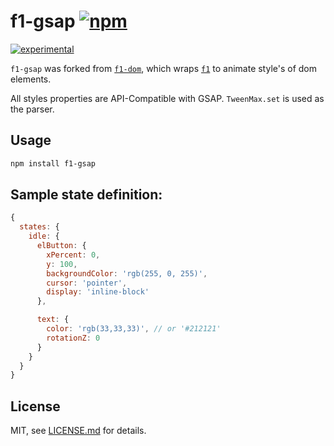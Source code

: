 # f1-gsap [![npm](https://img.shields.io/npm/v/f1-gsap.svg?style=flat-square)](https://www.npmjs.com/package/f1-gsap)

[![experimental](http://badges.github.io/stability-badges/dist/experimental.svg)](http://github.com/badges/stability-badges)

`f1-gsap` was forked from [`f1-dom`](https://github.com/Jam3/f1-dom), which wraps [`f1`](http://npmjs.com/f1) to animate style's of dom elements.

All styles properties are API-Compatible with GSAP. `TweenMax.set` is used as the parser.

## Usage

```bash
npm install f1-gsap
```

## Sample state definition:

```js
{
  states: {
    idle: {
      elButton: {
        xPercent: 0,
        y: 100,
        backgroundColor: 'rgb(255, 0, 255)',
        cursor: 'pointer',
        display: 'inline-block'
      },

      text: {
        color: 'rgb(33,33,33)', // or '#212121'
        rotationZ: 0
      }
    }
  }
}
```

## License

MIT, see [LICENSE.md](http://github.com/jam3/f1-gsap/blob/master/LICENSE.md) for details.
